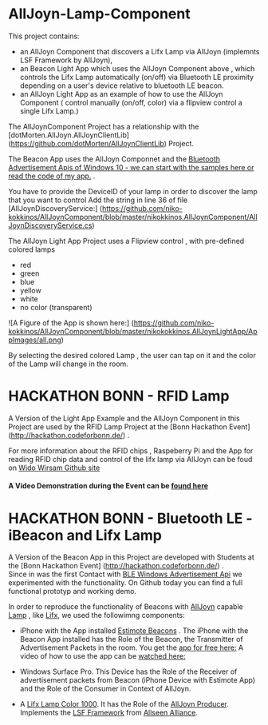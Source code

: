 # AllJoyn-Lamp-Component
This project contains:
- an AllJoyn Component that discovers a Lifx Lamp via AllJoyn (implemnts LSF Framework by AllJoyn),
- an Beacon Light App which uses the AllJoyn Component above , which controls the Lifx Lamp automatically (on/off) via Bluetooth LE proximity depending on a user's device relative to bluetooth LE beacon. 
- an AllJoyn Light App as an example of how to use the AllJoyn Component ( control manually (on/off, color) via a flipview control a single Lifx Lamp.)

The AllJoynComponent Project has a relationship with the [dotMorten.AllJoyn.AllJoynClientLib] (https://github.com/dotMorten/AllJoynClientLib) Project.

The Beacon App uses the AllJoyn Componnet and the [Bluetooth Advertisement Apis of Windows 10 - we can start with the samples here or read the code of my app.](http://go.microsoft.com/fwlink/p/?LinkId=619990) .

You have to provide the DeviceID of your lamp in order to discover the lamp that you want to control
Add the string in line 36 of file [AllJoynDiscoveryService:] (https://github.com/niko-kokkinos/AllJoynComponent/blob/master/nikokkinos.AllJoynComponent/AllJoynDiscoveryService.cs) 

The AllJoyn Light App Project uses a Flipview control , with pre-defined colored lamps
- red
- green
- blue
- yellow
- white
- no color (transparent)

![A Figure of the App is shown here:] (https://github.com/niko-kokkinos/AllJoynComponent/blob/master/nikokokkinos.AllJoynLightApp/AppImages/all.png)

By selecting the desired colored Lamp , the user can tap on it and the color
of the Lamp will change in the room.

# HACKATHON BONN - RFID Lamp
A Version of the Light App Example and the AllJoyn Component in this Project are used by the RFID Lamp Project at the [Bonn Hackathon Event] (http://hackathon.codeforbonn.de/) .  

For more information about the RFID chips , Raspeberry Pi and the App for reading RFID chip data and control of the lifx lamp via AllJoyn  can be foud on [Wido Wirsam Github site](https://github.com/intui/RFID_Lamp_Demo) 

#### A Video Demonstration during the Event can be [found here](https://twitter.com/wido_w/status/749220061647429632)


# HACKATHON BONN - Bluetooth LE - iBeacon and Lifx Lamp
A Version of the Beacon App in this Project are developed with Students at the [Bonn Hackathon Event] (http://hackathon.codeforbonn.de/) .  
Since in was the first Contact with [BLE Windows Advertisement Api](https://msdn.microsoft.com/en-us/library/windows/apps/xaml/windows.devices.bluetooth.advertisement.aspx) we experimented with the functionality. On Github today you can find a full functional prototyp and working demo.  

In order to reproduce the functionality of Beacons with [AllJoyn](https://allseenalliance.org/framework) capable [Lamp](http://www.lifx.com/products/color-1000) , like [Lifx](http://www.lifx.com/products/color-1000), we used the followimng components:
- iPhone with the App installed [Estimote Beacons](http://developer.estimote.com/) . The iPhone with the Beacon App installed has the Role of the Beacon, the Transmitter of Advertisement Packets in  the room. 
You get the [app for free here:](https://itunes.apple.com/WebObjects/MZStore.woa/wa/viewSoftware?id=686915066&mt=8)
A video of how to use the app can be [watched here:](https://community.estimote.com/hc/en-us/articles/200908836-How-to-turn-my-iPhone-into-a-Virtual-Beacon-) 

- Windows Surface Pro. This Device has the Role of the Receiver of advertisement packets from Beacon (iPhone Device with Estimote App) and the Role of the Consumer in Context of AllJoyn.

- A [Lifx Lamp Color 1000](http://www.lifx.com/products/color-1000). It has the Role of the [AllJoyn Producer](https://github.com/Microsoft/Windows-universal-samples/tree/master/Samples/AllJoyn/ProducerExperiences). Implements the [LSF Framework](https://allseenalliance.org/announcement/allseen-alliance-launches-initiative-advance-smart-lighting) from [Allseen Alliance](https://allseenalliance.org/framework).  
